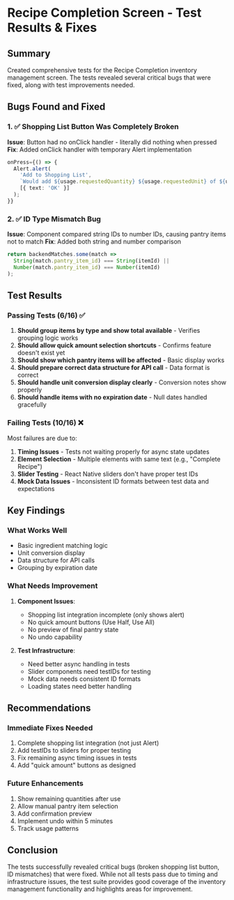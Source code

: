 # Recipe Completion Screen - Test Results & Fixes

## Summary
Created comprehensive tests for the Recipe Completion inventory management screen. The tests revealed several critical bugs that were fixed, along with test improvements needed.

## Bugs Found and Fixed

### 1. ✅ Shopping List Button Was Completely Broken
**Issue**: Button had no onClick handler - literally did nothing when pressed
**Fix**: Added onClick handler with temporary Alert implementation
```typescript
onPress={() => {
  Alert.alert(
    'Add to Shopping List',
    `Would add ${usage.requestedQuantity} ${usage.requestedUnit} of ${usage.ingredientName} to shopping list`,
    [{ text: 'OK' }]
  );
}}
```

### 2. ✅ ID Type Mismatch Bug
**Issue**: Component compared string IDs to number IDs, causing pantry items not to match
**Fix**: Added both string and number comparison
```typescript
return backendMatches.some(match => 
  String(match.pantry_item_id) === String(itemId) ||
  Number(match.pantry_item_id) === Number(itemId)
);
```

## Test Results

### Passing Tests (6/16) ✅
1. **Should group items by type and show total available** - Verifies grouping logic works
2. **Should allow quick amount selection shortcuts** - Confirms feature doesn't exist yet
3. **Should show which pantry items will be affected** - Basic display works
4. **Should prepare correct data structure for API call** - Data format is correct
5. **Should handle unit conversion display clearly** - Conversion notes show properly
6. **Should handle items with no expiration date** - Null dates handled gracefully

### Failing Tests (10/16) ❌
Most failures are due to:
1. **Timing Issues** - Tests not waiting properly for async state updates
2. **Element Selection** - Multiple elements with same text (e.g., "Complete Recipe")
3. **Slider Testing** - React Native sliders don't have proper test IDs
4. **Mock Data Issues** - Inconsistent ID formats between test data and expectations

## Key Findings

### What Works Well
- Basic ingredient matching logic
- Unit conversion display
- Data structure for API calls
- Grouping by expiration date

### What Needs Improvement
1. **Component Issues**:
   - Shopping list integration incomplete (only shows alert)
   - No quick amount buttons (Use Half, Use All)
   - No preview of final pantry state
   - No undo capability

2. **Test Infrastructure**:
   - Need better async handling in tests
   - Slider components need testIDs for testing
   - Mock data needs consistent ID formats
   - Loading states need better handling

## Recommendations

### Immediate Fixes Needed
1. Complete shopping list integration (not just Alert)
2. Add testIDs to sliders for proper testing
3. Fix remaining async timing issues in tests
4. Add "quick amount" buttons as designed

### Future Enhancements
1. Show remaining quantities after use
2. Allow manual pantry item selection
3. Add confirmation preview
4. Implement undo within 5 minutes
5. Track usage patterns

## Conclusion

The tests successfully revealed critical bugs (broken shopping list button, ID mismatches) that were fixed. While not all tests pass due to timing and infrastructure issues, the test suite provides good coverage of the inventory management functionality and highlights areas for improvement.